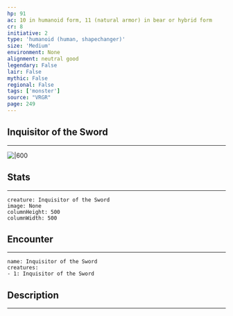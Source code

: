 ```yaml
---
hp: 91
ac: 10 in humanoid form, 11 (natural armor) in bear or hybrid form
cr: 8
initiative: 2
type: 'humanoid (human, shapechanger)'    
size: 'Medium'
environment: None
alignment: neutral good
legendary: False
lair: False
mythic: False
regional: False
tags: ['monster']
source: "VRGR"
page: 249
---
```


## Inquisitor of the Sword
---

![|600](D:/Program%20Files/5e.tools/img/bestiary/VRGR/Inquisitor%20of%20the%20Sword.jpg)

## Stats
---

```statblock
creature: Inquisitor of the Sword
image: None
columnHeight: 500
columnWidth: 500
```

## Encounter
---

```encounter-table
name: Inquisitor of the Sword
creatures:
- 1: Inquisitor of the Sword
```

## Description
---




